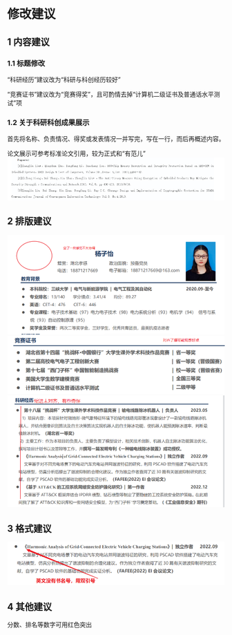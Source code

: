 # 修改建议 
## 1 内容建议
### 1.1 标题修改
“科研经历”建议改为“科研与科创经历较好”

“竞赛证书”建议改为“竞赛得奖”，且可酌情去掉“计算机二级证书及普通话水平测试”项
	
### 1.2 关于科研科创成果展示
首先将名称、负责情况、得奖或发表情况一并写完，写在一行，而后再概述内容。

论文展示可参考标准论文引用，较为正式和“有范儿”
![内容1](%E5%86%85%E5%AE%B91.png)

## 2 排版建议
![Alt text](%E6%8E%92%E7%89%881.png)
![Alt text](%E6%8E%92%E7%89%882.png)	
![Alt text](%E6%8E%92%E7%89%883.png)	
	
## 3 格式建议
![Alt text](%E6%A0%BC%E5%BC%8F1.png)

## 4 其他建议
分数、排名等数字可用红色突出
